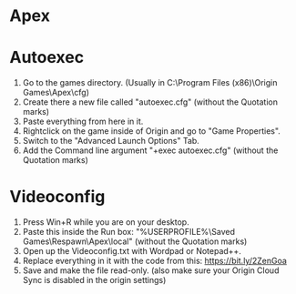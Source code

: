 # Apex
# Autoexec
1. Go to the games directory. (Usually in C:\Program Files (x86)\Origin Games\Apex\cfg)
2. Create there a new file called "autoexec.cfg" (without the Quotation marks)
3. Paste everything from here in it.
4. Rightclick on the game inside of Origin and go to "Game Properties".
5. Switch to the "Advanced Launch Options" Tab.
6. Add the Command line argument "+exec autoexec.cfg" (without the Quotation marks)
# Videoconfig
1. Press Win+R while you are on your desktop.
2. Paste this inside the Run box: "%USERPROFILE%\Saved Games\Respawn\Apex\local" (without the Quotation marks)
3. Open up the Videoconfig.txt with Wordpad or Notepad++.
4. Replace everything in it with the code from this: https://bit.ly/2ZenGoa
5. Save and make the file read-only. (also make sure your Origin Cloud Sync is disabled in the origin settings)
